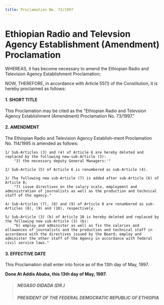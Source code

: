 ```yaml
---
title: Proclamation No. 73/1997
---
```


# Ethiopian Radio and Televsion Agency Establishment (Amendment) Proclamation

WHEREAS, it has become necessary to amend the Ethiopian Radio and Television Agency Establishment Proclamation;

NOW, THEREFORE, in accordance with Article 55(1) of the Constitution, it is hereby proclaimed as follows:

#### 1. SHORT TITLE

This Proclamation may be cited as the "Ethiopian Radio and Televsion Agency Establishment (Amendment) Proclamation No. 73/1997."

#### 2. AMENDMENT

The Ethiopian Radio and Television Agency Establish-ment Proclamation No. 114/1995 is amended as follows:

    1/ Sub-Articles (3) and (4) of Article 6 are hereby deleted and replaced by the following new-sub-Article (3):
        "3) the necessary deputy General Managers:'"

    2/ Sub-Article (5) of Article 6 is renumbered as sub-Article (4).

    3/ The following new sub-Article (7) is added after sub-Article (6) of Article 8;
        "7) issue directives on the salary scale, employment and administration of journalists as well as the production and technical staff of the agency."

    4/ Sub-Articles (7), (8) and (9) of Article 8 are renumbered as sub-Articles (8), (9) and (10), respectively.

    5/ Sub-Article (3) (b) of Article 10 is hereby deleted and replaced by the following new sub-Article (3) (b):
        "b) employ and administer as well as fix the salaries and allowances of journalists and the production and technical staff in accordance with the directives issued by the Board; employ and administer the other staff of the Agency in accordance with federal civil service laws."

#### 3. EFFECTIVE DATE

This Proclamation shall enter into force as of the 13th day of May, 1997.

**Done At Addis Ababa, this 13th day of May, 1997.**

> ##### NEGASO GIDADA (DR.)
>
> ##### PRESIDENT OF THE FEDERAL DEMOCRATIC REPUBLIC OF ETHIOPIA
